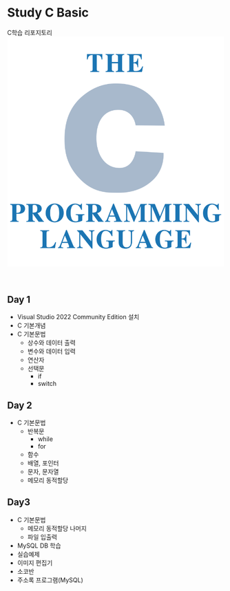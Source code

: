 # Study C Basic
C학습 리포지토리
![CLogo](https://raw.githubusercontent.com/sshyun9/StudyC-Kasan/main/images/KakaoTalk_20220616_173700340.png)

<br/>

## Day 1
- Visual Studio 2022 Community Edition 설치
- C 기본개념
- C 기본문법
  - 상수와 데이터 출력
  - 변수와 데이터 입력
  - 연산자
  - 선택문
    - if
    - switch

## Day 2
- C 기본문법
  - 반복문
    - while
    - for
  - 함수
  - 배열, 포인터
  - 문자, 문자열
  - 메모리 동적할당

## Day3
- C 기본문법
  - 메모리 동적할당 나머지
  - 파일 입출력
 - MySQL DB 학습
 - 실습예제
  - 이미지 편집기
  - 소코반
  - 주소록 프로그램(MySQL)
